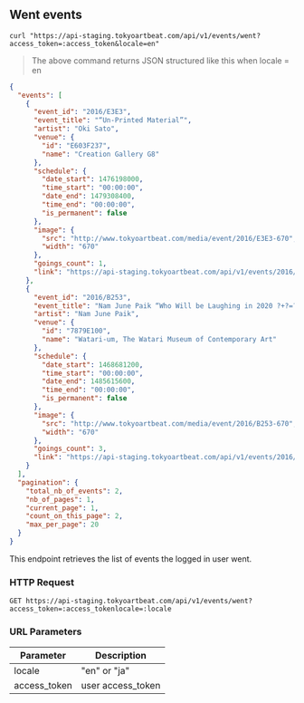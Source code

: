 ## Went events

```shell
curl "https://api-staging.tokyoartbeat.com/api/v1/events/went?access_token=:access_token&locale=en"
```

> The above command returns JSON structured like this when locale = en

```json
{
  "events": [
    {
      "event_id": "2016/E3E3",
      "event_title": "“Un-Printed Material”",
      "artist": "Oki Sato",
      "venue": {
        "id": "E603F237",
        "name": "Creation Gallery G8"
      },
      "schedule": {
        "date_start": 1476198000,
        "time_start": "00:00:00",
        "date_end": 1479308400,
        "time_end": "00:00:00",
        "is_permanent": false
      },
      "image": {
        "src": "http://www.tokyoartbeat.com/media/event/2016/E3E3-670",
        "width": "670"
      },
      "goings_count": 1,
      "link": "https://api-staging.tokyoartbeat.com/api/v1/events/2016/E3E3"
    },
    {
      "event_id": "2016/B253",
      "event_title": "Nam June Paik “Who Will be Laughing in 2020 ?+?=??”",
      "artist": "Nam June Paik",
      "venue": {
        "id": "7879E100",
        "name": "Watari-um, The Watari Museum of Contemporary Art"
      },
      "schedule": {
        "date_start": 1468681200,
        "time_start": "00:00:00",
        "date_end": 1485615600,
        "time_end": "00:00:00",
        "is_permanent": false
      },
      "image": {
        "src": "http://www.tokyoartbeat.com/media/event/2016/B253-670",
        "width": "670"
      },
      "goings_count": 3,
      "link": "https://api-staging.tokyoartbeat.com/api/v1/events/2016/B253"
    }
  ],
  "pagination": {
    "total_nb_of_events": 2,
    "nb_of_pages": 1,
    "current_page": 1,
    "count_on_this_page": 2,
    "max_per_page": 20
  }
}
```

This endpoint retrieves the list of events the logged in user went.

### HTTP Request

`GET https://api-staging.tokyoartbeat.com/api/v1/events/went?access_token=:access_tokenlocale=:locale`

### URL Parameters

Parameter | Description
--------- | -----------
locale | "en" or "ja"
access_token | user access_token
